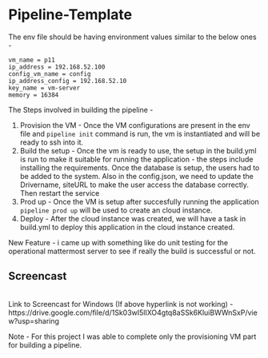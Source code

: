 # Pipeline-Template

The env file should be having environment values similar to the below ones - 
```
vm_name = p11
ip_address = 192.168.52.100
config_vm_name = config
ip_address_config = 192.168.52.10
key_name = vm-server
memory = 16384
```

The Steps involved in building the pipeline - 

1) Provision the VM - Once the VM configurations are present in the env file and ```pipeline init``` command is run, the vm is instantiated and will be ready to ssh into it. 
2) Build the setup - Once the vm is ready to use, the setup in the build.yml is run to make it suitable for running the application - the steps include installing the requirements. Once the database is setup, the users had to be added to the system. Also in the config.json, we need to update the Drivername, siteURL to make the user access the database correctly. Then restart the service
3) Prod up - Once the VM is setup after succesfully running the application ```pipeline prod up``` will be used to create an cloud instance. 
4) Deploy - After the cloud instance was created, we will have a task in build.yml to deploy this application in the cloud instance created. 


New Feature - 
i came up with something like do unit testing for the operational mattermost server to see if really the build is successful or not.



## Screencast 
<br>
Link to Screencast for Windows (If above hyperlink is not working) - https://drive.google.com/file/d/1Sk03wI5lIXO4gtq8aSSk6KluiBWWnSxP/view?usp=sharing



Note - For this project I was able to complete only the provisioning VM part for building a pipeline.
